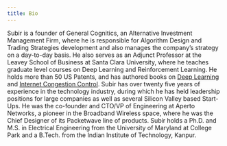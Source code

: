 ```yaml
---
title: Bio
---
```


Subir is a founder of General Cognitics, an Alternative Investment Management Firm, where he is responsible for Algorithm Design and Trading Strategies development and also manages the company’s strategy on a day-to-day basis. He also serves as an Adjunct Professor at the Leavey School of Business at Santa Clara University, where he teaches graduate level courses on Deep Learning and Reinforcement Learning. He holds more than 50 US Patents, and has authored books on [Deep Learning](https://srdas.github.io/DLBook2/) and [Internet Congestion Control](http://tinyurl.com/qxtl4zs). 
Subir has over twenty five years of experience in the technology industry, during which he has held leadership positions for large companies as well as several Silicon Valley based Start-Ups. He was the co-founder and CTO/VP of Engineering at Aperto Networks, a pioneer in the Broadband Wireless space, where he was the Chief Designer of its Packetwave line of products.
Subir holds a Ph.D. and M.S. in Electrical Engineering from the University of Maryland at College Park and a B.Tech. from the Indian Institute of Technology, Kanpur.
